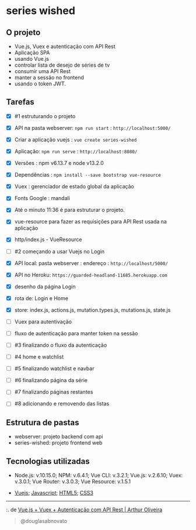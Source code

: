 # series wished

## O projeto

- Vue.js, Vuex e autenticação com API Rest 
- Aplicação SPA 
- usando Vue.js
- controlar lista de desejo de séries de tv 
- consumir uma API Rest
- manter a sessão no frontend
- usando o token JWT.

## Tarefas

- [x] #1 estruturando o projeto
- [x] API na pasta webserver: `npm run start` : `http://localhost:5000/`
- [x] Criar a aplicação vuejs : `vue create series-wished`
- [x] Aplicação: `npm run serve` : `http://localhost:8080/`
- [x] Versões : npm v6.13.7 e node v13.2.0
- [x] Dependências : `npm install --save bootstrap vue-resource`
- [x] Vuex : gerenciador de estado global da aplicação
- [x] Fonts Google : mandali
- [x] Até o minuto 11:36 é para estruturar o projeto.
- [x] vue-resource para fazer as requisições para API Rest usada na aplicação
- [x] http/index.js - VueResource

- [ ] #2 começando a usar Vuejs no Login    
- [x] API local: pasta webserver : endereço : `http://localhost/5000/`
- [x] API no Heroku: `https://guarded-headland-11685.herokuapp.com`
- [x] desenho da página Login
- [x] rota de: Login e Home
- [x] store: index.js, actions.js, mutation.types.js, mutations.js, state.js
- [ ] Vuex para autentivação
- [ ] fluxo de autenticação para manter token na sessão

- [ ] #3 finalizando o fluxo da autenticação
- [ ] #4 home e watchlist
- [ ] #5 finalizando watchlist e navbar
- [ ] #6 finalizando página da série
- [ ] #7 finalizando páginas restantes
- [ ] #8 adicionando e removendo das listas

## Estrutura de pastas

- webserver: projeto backend com api
- series-wished: projeto frontend web

## Tecnologias utilizadas

- Node.js: v.10.15.0; NPM: v.6.4.1; Vue CLI: v.3.2.1; Vue.js: v.2.6.10; Vuex: v.3.0.1; Vue Router: v.3.0.3; Vue Resource: v.1.5.1

- [Vuejs](https://vuejs.org/); [Javascript](https://developer.mozilla.org/pt-BR/docs/Web/JavaScript); [HTML5](https://developer.mozilla.org/pt-BR/docs/Web/HTML/Element); [CSS3](https://developer.mozilla.org/pt-BR/docs/Web/CSS)

---

:. de [Vue.js + Vuex + Autenticação com API Rest | Arthur Oliveira](https://www.youtube.com/playlist?list=PL7SyCwLzd5juMkMfe36pamqyK_8ugM-l3)
>@douglasabnovato